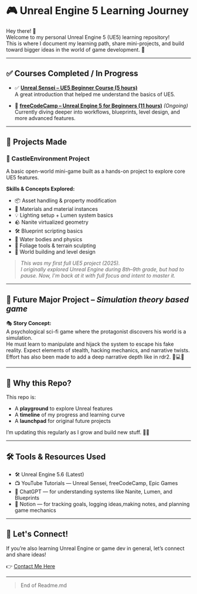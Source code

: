 # 🎮 Unreal Engine 5 Learning Journey

Hey there! 👋  
Welcome to my personal Unreal Engine 5 (UE5) learning repository!  
This is where I document my learning path, share mini-projects, and build toward bigger ideas in the world of game development. 🚀

---

## ✅ Courses Completed / In Progress

- ✅ **[Unreal Sensei – UE5 Beginner Course (5 hours)](https://youtu.be/k-zMkzmduqI?si=8HsAsFuairkdwpz5)**  
  A great introduction that helped me understand the basics of UE5.

- 🔄 **[freeCodeCamp – Unreal Engine 5 for Beginners (11 hours)](https://www.youtube.com/watch?v=1o0Nuq1BROk)** *(Ongoing)*  
  Currently diving deeper into workflows, blueprints, level design, and more advanced features.

---

## 🧪 Projects Made

### 🏰 CastleEnvironment Project

A basic open-world mini-game built as a hands-on project to explore core UE5 features.

**Skills & Concepts Explored:**
- 📦 Asset handling & property modification
- 🎨 Materials and material instances
- 💡 Lighting setup + Lumen system basics
- 🪨 Nanite virtualized geometry
- 🛠️ Blueprint scripting basics
- 🌊 Water bodies and physics
- 🌿 Foliage tools & terrain sculpting
- 🧱 World building and level design

> *This was my first full UE5 project (2025).  
I originally explored Unreal Engine during 8th–9th grade, but had to pause. Now, I'm back at it with full focus and intent to master it.*

---

## 🔮 Future Major Project – *Simulation theory based game*

🎭 **Story Concept:**  
A psychological sci-fi game where the protagonist discovers his world is a simulation.  
He must learn to manipulate and hijack the system to escape his fake reality. Expect elements of stealth, hacking mechanics, and narrative twists. Effort has also been made to add a deep narrative depth like in rdr2. 🧠💻🚪

---

## 📌 Why this Repo?

This repo is:
- A **playground** to explore Unreal features
- A **timeline** of my progress and learning curve
- A **launchpad** for original future projects

I’m updating this regularly as I grow and build new stuff. 🎯💥

---

## 🛠️ Tools & Resources Used

- 🛠️ Unreal Engine 5.6 (Latest)
- 📺 YouTube Tutorials — Unreal Sensei, freeCodeCamp, Epic Games
- 🤖 ChatGPT — for understanding systems like Nanite, Lumen, and Blueprints
- 🧠 Notion — for tracking goals, logging ideas,making notes, and planning game mechanics

---

## 💬 Let's Connect!

If you’re also learning Unreal Engine or game dev in general, let’s connect and share ideas!

👉 [Contact Me Here](mailto:prathameshnalgenew@gmail.com)

---

> End of Readme.md

